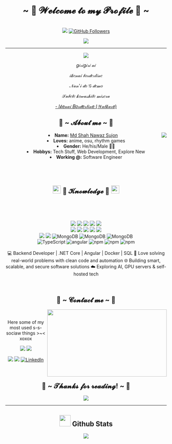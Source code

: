 <body>
  <center>
<h1 align="center">~ 💖 𝓦𝓮𝓵𝓬𝓸𝓶𝓮 𝓽𝓸 𝓶𝔂 𝓟𝓻𝓸𝓯𝓲𝓵𝓮 💖 ~</h1>
<br>
    <div align="center">
    <img src="https://komarev.com/ghpvc/?username=snpsujon&color=green"/> <a href="https://github.com/snpsujon?tab=followers">
            <img src="https://img.shields.io/github/followers/snpsujon?label=Follow&style=social" alt="GitHub Followers">
        </a>
    </div>
    <p align="center">
  <a href="https://github.com/DenverCoder1/readme-typing-svg">
  <img src="https://readme-typing-svg.herokuapp.com?font=Time+New+Roman&color=cyan&size=25&center=true&vCenter=true&width=600&height=100&lines=Assalamu+O+Alaikum+Warahmatullah..&hearts;++;I+am+SNP+Sujon,;Software+Engineer,;Full+Stack+Developer,;Embedded+Software+Engineer,;Software+Engineer+(.NET+%26+SQL+Server),;Active+Learner/Researcher,;Love+to+learn+new+stuffs..">
</a>

</p>
<hr>
<div align="center">
<!-- <a href="https://discord.com/users/202740603790819328" > -->
  <a href="https://laby.net/@Sorakali" >
   <img src="https://lanyard.cnrad.dev/api/202740603790819328?idleMessage=Cause,%20baby,%20tonight%20we're%20beautiful%20now&animated=true&theme=dark&borderRadius=20&hideBadges=true&hideDiscrim=true&bg=212121"  />
  </a>
    <br>
  <p>𝑔𝒾𝓇𝒾𝑔𝒾𝓇𝒾 𝒶𝒾</p>
  <p>𝒾𝓀𝑒𝓃𝒶𝒾 𝒷𝑜𝓇𝒹𝑒𝓇𝓁𝒾𝓃𝑒</p>
  <p>𝒩𝒶𝓃'𝒾 𝒹𝑜 𝒢 𝒹𝑒𝓂𝑜</p>
<p>𝒮𝓊𝒷𝑒𝓉𝑒 𝓀𝑜𝓌𝒶𝓈𝒽𝒾𝓉𝑒 𝓂𝒾𝓈𝑒𝓇𝓊</p>
<p><a href="https://www.youtube.com/watch?v=_WXNeFygGME">- 𝐼𝓀𝑒𝓃𝒶𝒾 𝐵𝑜𝓇𝒹𝑒𝓇𝓁𝒾𝓃𝑒 (𝒲𝒶𝓁𝓀𝓊𝓇𝑒)</a><p>
  
</div>
    <div align="center">
<!-- <img src="https://i.imgur.com/jx17oHT.gif"> -->
      </div>
<div>
<h2 align="center"> 🦊 ~ 𝓐𝓫𝓸𝓾𝓽 𝓶𝓮 ~ 🦊 </h2>
  <div align="center">
<img src="https://64.media.tumblr.com/e1f1c97123ae217eb731500e502e0083/tumblr_n9dxcikmIU1qc9zfzo7_r1_250.gif" align="right">
  </div>
<li>
 <b>Name:</b> <a href='https://snpsujon.me' target=_blank>Md Shah Nawaz Sujon</a></li>

<li>
<b>Loves:</b> anime, osu, rhythm games
</li>
<li>
<b>Gender:</b> He/his/Male 🏳️‍⚧️
</li>
<li>
<b>Hobbys:</b> Tech Stuff, Web Development, Explore New
</li>
<li>
<b>Working @:</b> Software Engineer
</li>
<br><br><br>
</div>
<div>
<h2 align="center">           <img src="https://media2.giphy.com/media/QssGEmpkyEOhBCb7e1/giphy.gif?cid=ecf05e47a0n3gi1bfqntqmob8g9aid1oyj2wr3ds3mg700bl&rid=giphy.gif" width ="25"> 📇 𝓚𝓷𝓸𝔀𝓵𝓮𝓭𝓰𝓮 📇 <img src="https://media2.giphy.com/media/QssGEmpkyEOhBCb7e1/giphy.gif?cid=ecf05e47a0n3gi1bfqntqmob8g9aid1oyj2wr3ds3mg700bl&rid=giphy.gif" width ="25"></h2>
 <br>
<p>
  <div align="center">

  </div>
</div>
<div>
  <br>
<p align="center"><img src="https://img.shields.io/badge/dot%20net%20-%23512BD4.svg?&style=for-the-badge&logo=dotnet&logoColor=white"/> <img src="https://img.shields.io/badge/html5%20-%23E34F26.svg?&style=for-the-badge&logo=html5&logoColor=white"/> <img src="https://img.shields.io/badge/css3%20-%231572B6.svg?&style=for-the-badge&logo=css3&logoColor=white"/> <img src="https://img.shields.io/badge/-C Sharp-239120?style=for-the-badge&logo=csharp&logoColor=white"/> <img src="https://img.shields.io/badge/-PHP-777BB4?style=for-the-badge&logo=php&logoColor=white"/> 
<br>
 <img src="https://img.shields.io/badge/node.js%20-%2343853D.svg?&style=for-the-badge&logo=node.js&logoColor=white"/> <img src="https://img.shields.io/badge/javascript%20-%23323330.svg?&style=for-the-badge&logo=javascript&logoColor=%23F7DF1E"/> <img src="https://img.shields.io/badge/git%20-%23F05033.svg?&style=for-the-badge&logo=git&logoColor=white"/> <img src="https://img.shields.io/badge/-SQL Server-CC2927?style=for-the-badge&logo=microsoftsqlserver&logoColor=white"/> <img src="https://img.shields.io/badge/-Bootstrap-7952B3?style=for-the-badge&logo=bootstrap&logoColor=white"/> 
 <br>
 <img src="https://img.shields.io/badge/React-%2361DAFB.svg?&style=for-the-badge&logo=react&logoColor=white"/>
 <img src="https://img.shields.io/badge/Github-%23181717.svg?&style=for-the-badge&logo=github&logoColor=white"/>
  <img alt="MongoDB" src="https://img.shields.io/badge/-MongoDB-13aa52?style=for-the-badge&logo=mongodb&logoColor=white" />
   <img alt="MongoDB" src="https://img.shields.io/badge/-Crystal-000000?style=for-the-badge&logo=crystal&logoColor=white" />
   <img alt="MongoDB" src="https://img.shields.io/badge/-Python-3776AB?style=for-the-badge&logo=python&logoColor=white" />
  <br>
  <img alt="TypeScript" src="https://img.shields.io/badge/-TypeScript-007ACC?style=for-the-badge&logo=typescript&logoColor=white" />
<img alt="angular" src="https://img.shields.io/badge/-Angular-DD0031?style=for-the-badge&logo=angular&logoColor=white" />
  <img alt="npm" src="https://img.shields.io/badge/-NPM-CB3837?style=for-the-badge&logo=npm&logoColor=white" />
   <img alt="npm" src="https://img.shields.io/badge/-DevExpress-FF7200?style=for-the-badge&logo=devexpress&logoColor=white" />
   <img alt="npm" src="https://img.shields.io/badge/-MySQL-4479A1?style=for-the-badge&logo=mysql&logoColor=white" />
 <br><br>
💻 Backend Developer | .NET Core | Angular | Docker | SQL
🔧 Love solving real-world problems with clean code and automation
🌐 Building smart, scalable, and secure software solutions
☁️ Exploring AI, GPU servers & self-hosted tech
</p>
<br>
<h2 align="center">           📝 ~ 𝓒𝓸𝓷𝓽𝓪𝓬𝓽 𝓶𝓮 ~ 📝</h2>
  <div align="center">
<img src="https://i.imgur.com/KXx0cCx.gif" align="right" width="373.5px" height="208.5px">
  </div>
<br>
<p align="center">Here some of my <br>
most used s-s-sociaw things >~< xoxox</p>
<p align="center"><a href="https://twitter.com/snpsujon" target="_blank"><img src="https://img.shields.io/badge/snpsujon%20-%231DA1F2.svg?&style=for-the-badge&logo=Twitter&logoColor=white"/></a> <a href="https://discord.me/snpsujon" target="_blank"><img src="https://img.shields.io/badge/snpsujon%20-%237289DA.svg?&style=for-the-badge&logo=discord&logoColor=white"/></a></p>
<p align="center"><a href="https://twitch.tv/snpsujon" target="_blank"><img src="https://img.shields.io/badge/snpsujon%20-%239146FF.svg?&style=for-the-badge&logo=Twitch&logoColor=white"/></a> <a href="https://facebook.com/snpsujon" target="_blank"><img src="https://img.shields.io/badge/snpsujon-%231877F2.svg?&style=for-the-badge&logo=facebook&logoColor=white"/></a> <a href="https://www.linkedin.com/in/snpsujon" target="_blank"><img alt="LinkedIn" src="https://img.shields.io/badge/SNPSUJON-%230077B5.svg?&style=for-the-badge&logo=linkedin&logoColor=white" /></a></p>
</div>
<br>
<div>
<h2 align="center">💖 ~ 𝓣𝓱𝓪𝓷𝓴𝓼 𝓯𝓸𝓻 𝓻𝓮𝓪𝓭𝓲𝓷𝓰! ~ 💖</h2>
<div align="center">
<img src="https://thumbs.gfycat.com/ElderlyNiceIsopod-size_restricted.gif">
</div>
<hr>
</div>
  <h2 align="center">           <img src="https://media.giphy.com/media/iY8CRBdQXODJSCERIr/giphy.gif" width="35"><b> Github Stats </b></h2>

  <p align="center" >  
  <a href="https://github.com/snpsujon"> 
<img  src="https://github-readme-stats.vercel.app/api?username=snpsujon&&show_icons=true&theme=radical&count_private=true"/>
  </a>
  </p>
    
    
    
</div>
    </center>
</body>

